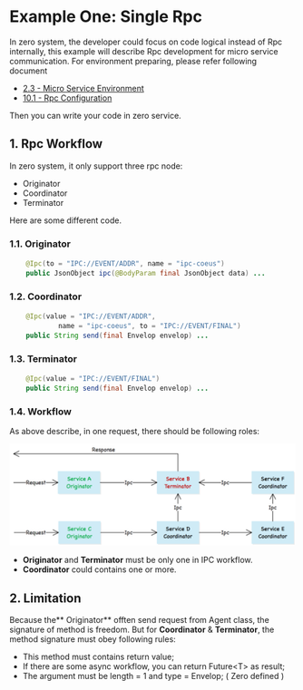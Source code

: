 # Example One: Single Rpc

In zero system, the developer could focus on code logical instead of Rpc internally, this example will describe Rpc development for micro service communication. For environment preparing, please refer following document

* [2.3 - Micro Service Environment](/doc/23-micro-service-environment.md)
* [10.1 - Rpc Configuration](/doc/101-rpc-configuration.md)

Then you can write your code in zero service.

## 1. Rpc Workflow

In zero system, it only support three rpc node:

* Originator
* Coordinator
* Terminator

Here are some different code.

### 1.1. Originator

```java
    @Ipc(to = "IPC://EVENT/ADDR", name = "ipc-coeus")
    public JsonObject ipc(@BodyParam final JsonObject data) ...
```

### 1.2. Coordinator

```java
    @Ipc(value = "IPC://EVENT/ADDR",
            name = "ipc-coeus", to = "IPC://EVENT/FINAL")
    public String send(final Envelop envelop) ...
```

### 1.3. Terminator

```java
    @Ipc(value = "IPC://EVENT/FINAL")
    public String send(final Envelop envelop) ...
```

### 1.4. Workflow

As above describe, in one request, there should be following roles:

![](/doc/image/rpc-workflow.png)

* **Originator** and **Terminator** must be only one in IPC workflow.
* **Coordinator** could contains one or more.

## 2. Limitation

Because the** Originator** offten send request from Agent class, the signature of method is freedom. But for **Coordinator** & **Terminator**, the method signature must obey following rules:

* This method must contains return value;
* If there are some async workflow, you can return Future&lt;T&gt; as result;
* The argument must be length = 1 and type = Envelop; \( Zero defined \)



